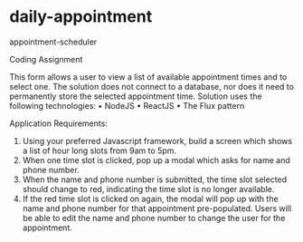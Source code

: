 # daily-appointment
appointment-scheduler

Coding Assignment
 
 This form allows a user to view a list of available appointment times and to select one. The solution does not connect to a database, nor does it need to permanently store the selected appointment time. Solution uses the following technologies:
• NodeJS
• ReactJS 
• The Flux pattern 
 
Application Requirements:
1. Using your preferred Javascript framework, build a screen which shows a list of hour long slots from 9am to 5pm.
2. When one time slot is clicked, pop up a modal which asks for name and phone number.
3. When the name and phone number is submitted, the time slot selected should change to red, indicating the time slot is no longer available.
4. If the red time slot is clicked on again, the modal will pop up with the name and phone number for that appointment pre-populated. Users will be able to edit the name and phone number to change the user for the appointment.
